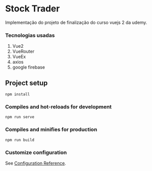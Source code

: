 Stock Trader
==============
Implementação do projeto de finalização do curso vuejs 2 da udemy.

### Tecnologias usadas
1. Vue2
2. VueRouter
3. VueEx
4. axios
5. google firebase

## Project setup
```
npm install
```

### Compiles and hot-reloads for development
```
npm run serve
```

### Compiles and minifies for production
```
npm run build
```

### Customize configuration
See [Configuration Reference](https://cli.vuejs.org/config/).
